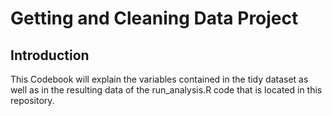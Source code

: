 # Getting and Cleaning Data Project
## Introduction

This Codebook will explain the variables contained in the tidy dataset as well as in the resulting data of the run_analysis.R code that is located in this repository.
